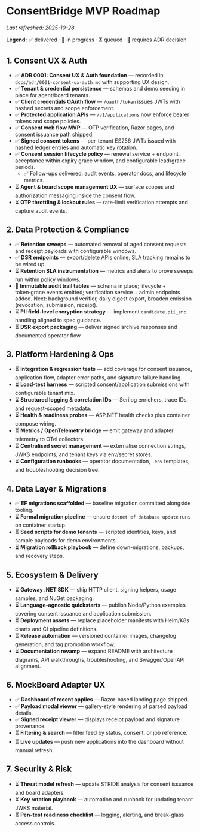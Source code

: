 # ConsentBridge MVP Roadmap
_Last refreshed: 2025-10-28_

**Legend:** ✅ delivered · 🚧 in progress · ⏳ queued · 🧭 requires ADR decision

## 1. Consent UX & Auth
- ✅ **ADR 0001: Consent UX & Auth foundation** — recorded in `docs/adr/0001-consent-ux-auth.md` with supporting UX design.
- ✅ **Tenant & credential persistence** — schemas and demo seeding in place for agent/board tenants.
- ✅ **Client credentials OAuth flow** — `/oauth/token` issues JWTs with hashed secrets and scope enforcement.
- ✅ **Protected application APIs** — `/v1/applications` now enforce bearer tokens and scope policies.
- ✅ **Consent web flow MVP** — OTP verification, Razor pages, and consent issuance path shipped.
- ✅ **Signed consent tokens** — per-tenant ES256 JWTs issued with hashed ledger entries and automatic key rotation.
- ✅ **Consent session lifecycle policy** — renewal service + endpoint, acceptance within expiry grace window, and configurable lead/grace periods.
  - ✅ Follow-ups delivered: audit events, operator docs, and lifecycle metrics.
- ⏳ **Agent & board scope management UX** — surface scopes and authorization messaging inside the consent flow.
- ⏳ **OTP throttling & lockout rules** — rate-limit verification attempts and capture audit events.

## 2. Data Protection & Compliance
- ✅ **Retention sweeps** — automated removal of aged consent requests and receipt payloads with configurable windows.
- ✅ **DSR endpoints** — export/delete APIs online; SLA tracking remains to be wired up.
- ⏳ **Retention SLA instrumentation** — metrics and alerts to prove sweeps run within policy windows.
- 🚧 **Immutable audit trail tables** — schema in place; lifecycle + token‑grace events emitted; verification service + admin endpoints added. Next: background verifier, daily digest export, broaden emission (revocation, submission, receipt).
- ⏳ **PII field-level encryption strategy** — implement `candidate.pii_enc` handling aligned to spec guidance.
- ⏳ **DSR export packaging** — deliver signed archive responses and documented operator flow.

## 3. Platform Hardening & Ops
- ⏳ **Integration & regression tests** — add coverage for consent issuance, application flow, adapter error paths, and signature failure handling.
- ⏳ **Load-test harness** — scripted consent/application submissions with configurable tenant mix.
- ⏳ **Structured logging & correlation IDs** — Serilog enrichers, trace IDs, and request-scoped metadata.
- ⏳ **Health & readiness probes** — ASP.NET health checks plus container compose wiring.
- ⏳ **Metrics / OpenTelemetry bridge** — emit gateway and adapter telemetry to OTel collectors.
- ⏳ **Centralised secret management** — externalise connection strings, JWKS endpoints, and tenant keys via env/secret stores.
- ⏳ **Configuration runbooks** — operator documentation, `.env` templates, and troubleshooting decision tree.

## 4. Data Layer & Migrations
- ✅ **EF migrations scaffolded** — baseline migration committed alongside tooling.
- ⏳ **Formal migration pipeline** — ensure `dotnet ef database update` runs on container startup.
- ⏳ **Seed scripts for demo tenants** — scripted identities, keys, and sample payloads for demo environments.
- ⏳ **Migration rollback playbook** — define down-migrations, backups, and recovery steps.

## 5. Ecosystem & Delivery
- ⏳ **Gateway .NET SDK** — ship HTTP client, signing helpers, usage samples, and NuGet packaging.
- ⏳ **Language-agnostic quickstarts** — publish Node/Python examples covering consent issuance and application submission.
- ⏳ **Deployment assets** — replace placeholder manifests with Helm/K8s charts and CI pipeline definitions.
- ⏳ **Release automation** — versioned container images, changelog generation, and tag promotion workflow.
- ⏳ **Documentation revamp** — expand README with architecture diagrams, API walkthroughs, troubleshooting, and Swagger/OpenAPI alignment.

## 6. MockBoard Adapter UX
- ✅ **Dashboard of recent applies** — Razor-based landing page shipped.
- ✅ **Payload modal viewer** — gallery-style rendering of parsed payload details.
- ✅ **Signed receipt viewer** — displays receipt payload and signature provenance.
- ⏳ **Filtering & search** — filter feed by status, consent, or job reference.
- ⏳ **Live updates** — push new applications into the dashboard without manual refresh.

## 7. Security & Risk
- ⏳ **Threat model refresh** — update STRIDE analysis for consent issuance and board adapters.
- ⏳ **Key rotation playbook** — automation and runbook for updating tenant JWKS material.
- ⏳ **Pen-test readiness checklist** — logging, alerting, and break-glass access controls.
